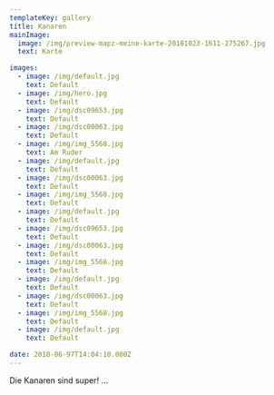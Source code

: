 ```yaml
---
templateKey: gallery
title: Kanaren
mainImage:
  image: /img/preview-mapz-meine-karte-20181023-1611-275267.jpg
  text: Karte

images:
  - image: /img/default.jpg
    text: Default
  - image: /img/hero.jpg
    text: Default
  - image: /img/dsc09653.jpg
    text: Default
  - image: /img/dsc00063.jpg
    text: Default
  - image: /img/img_5568.jpg
    text: Am Ruder
  - image: /img/default.jpg
    text: Default
  - image: /img/dsc00063.jpg
    text: Default
  - image: /img/img_5568.jpg
    text: Default
  - image: /img/default.jpg
    text: Default
  - image: /img/dsc09653.jpg
    text: Default
  - image: /img/dsc00063.jpg
    text: Default
  - image: /img/img_5568.jpg
    text: Default
  - image: /img/default.jpg
    text: Default
  - image: /img/dsc00063.jpg
    text: Default
  - image: /img/img_5568.jpg
    text: Default
  - image: /img/default.jpg
    text: Default

date: 2018-06-97T14:04:10.000Z
---
```


Die Kanaren sind super! ...
